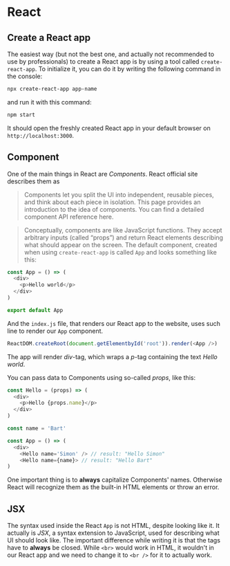 # React

## Create a React app

The easiest way (but not the best one, and actually not recommended to use by professionals) to create a React app is by using a tool called `create-react-app`. To initialize it, you can do it by writing the following command in the console:
```bash
npx create-react-app app-name
```
and run it with this command:
```bash
npm start
```

It should open the freshly created React app in your default browser on `http://localhost:3000`.

## Component

One of the main things in React are *Components*. React official site describes them as 
> Components let you split the UI into independent, reusable pieces, and think about each piece in isolation. This page provides an introduction to the idea of components. You can find a detailed component API reference here.

> Conceptually, components are like JavaScript functions. They accept arbitrary inputs (called “props”) and return React elements describing what should appear on the screen.
The default component, created when using `create-react-app` is called `App` and looks something like this:

```js
const App = () => (
  <div>
    <p>Hello world</p>
  </div>
)

export default App
```

And the `index.js` file, that renders our React app to the website, uses such line to render our `App` component.
```js
ReactDOM.createRoot(document.getElementbyId('root')).render(<App />)
```

The app will render *div*-tag, which wraps a *p*-tag containing the text *Hello world*.

You can pass data to Components using so-called *props*, like this:
```js
const Hello = (props) => (
  <div>
    <p>Hello {props.name}</p>
  </div>
)

const name = 'Bart'

const App = () => (
  <div>
    <Hello name='Simon' /> // result: "Hello Simon"
    <Hello name={name}> // result: "Hello Bart"
)
```
One important thing is to **always** capitalize Components' names. Otherwise React will recognize them as the built-in HTML elements or throw an error.

## JSX

The syntax used inside the React `App` is not HTML, despite looking like it. It actually is *JSX*, a syntax extension to JavaScript, used for describing what UI should look like. The important difference while writing it is that the tags have to **always** be closed. While `<br>` would work in HTML, it wouldn't in our React app and we need to change it to `<br />` for it to actually work.

## 